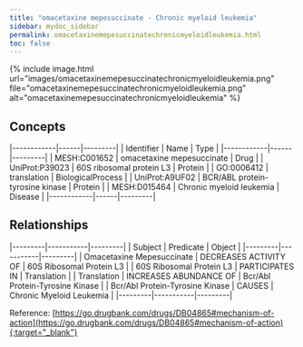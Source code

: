 ```yaml
---
title: "omacetaxine mepesuccinate - Chronic myeloid leukemia"
sidebar: mydoc_sidebar
permalink: omacetaxinemepesuccinatechronicmyeloidleukemia.html
toc: false 
---
```


{% include image.html url="images/omacetaxinemepesuccinatechronicmyeloidleukemia.png" file="omacetaxinemepesuccinatechronicmyeloidleukemia.png" alt="omacetaxinemepesuccinatechronicmyeloidleukemia" %}

## Concepts

|------------|------|---------|
| Identifier | Name | Type    |
|------------|------|---------|
| MESH:C001652 | omacetaxine mepesuccinate | Drug |
| UniProt:P39023 | 60S ribosomal protein L3 | Protein |
| GO:0006412 | translation | BiologicalProcess |
| UniProt:A9UF02 | BCR/ABL protein-tyrosine kinase | Protein |
| MESH:D015464 | Chronic myeloid leukemia | Disease |
|------------|------|---------|

## Relationships

|---------|-----------|---------|
| Subject | Predicate | Object  |
|---------|-----------|---------|
| Omacetaxine Mepesuccinate | DECREASES ACTIVITY OF | 60S Ribosomal Protein L3 |
| 60S Ribosomal Protein L3 | PARTICIPATES IN | Translation |
| Translation | INCREASES ABUNDANCE OF | Bcr/Abl Protein-Tyrosine Kinase |
| Bcr/Abl Protein-Tyrosine Kinase | CAUSES | Chronic Myeloid Leukemia |
|---------|-----------|---------|

Reference: [https://go.drugbank.com/drugs/DB04865#mechanism-of-action](https://go.drugbank.com/drugs/DB04865#mechanism-of-action){:target="_blank"}